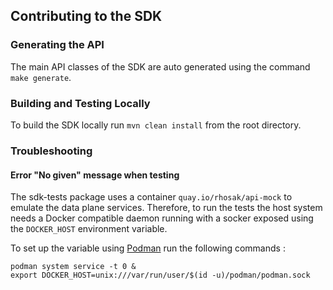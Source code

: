 ## Contributing to the SDK

### Generating the API

The main API classes of the SDK are auto generated using the command `make generate`. 

### Building and Testing Locally

To build the SDK locally run `mvn clean install` from the root directory.

### Troubleshooting

#### Error "No <dockerHost> given" message when testing

The sdk-tests package uses a container `quay.io/rhosak/api-mock` to emulate the data plane services. Therefore, to run the tests the host system needs a Docker compatible daemon running with a socker exposed using the `DOCKER_HOST` environment variable.

To set up the variable using [Podman](https://podman.io) run the following commands :
```
podman system service -t 0 &
export DOCKER_HOST=unix:///var/run/user/$(id -u)/podman/podman.sock
```